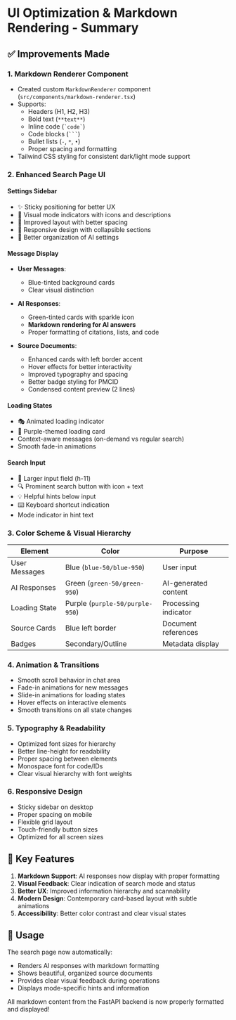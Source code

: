 # UI Optimization & Markdown Rendering - Summary

## ✅ Improvements Made

### 1. **Markdown Renderer Component**
- Created custom `MarkdownRenderer` component (`src/components/markdown-renderer.tsx`)
- Supports:
  - Headers (H1, H2, H3)
  - Bold text (`**text**`)
  - Inline code (`` `code` ``)
  - Code blocks (` ``` `)
  - Bullet lists (`-`, `*`, `•`)
  - Proper spacing and formatting
- Tailwind CSS styling for consistent dark/light mode support

### 2. **Enhanced Search Page UI**

#### Settings Sidebar
- ✨ Sticky positioning for better UX
- 🎨 Visual mode indicators with icons and descriptions
- 🎯 Improved layout with better spacing
- 📱 Responsive design with collapsible sections
- 🔧 Better organization of AI settings

#### Message Display
- **User Messages**: 
  - Blue-tinted background cards
  - Clear visual distinction
  
- **AI Responses**:
  - Green-tinted cards with sparkle icon
  - **Markdown rendering for AI answers**
  - Proper formatting of citations, lists, and code

- **Source Documents**:
  - Enhanced cards with left border accent
  - Hover effects for better interactivity
  - Improved typography and spacing
  - Better badge styling for PMCID
  - Condensed content preview (2 lines)

#### Loading States
- 🎭 Animated loading indicator
- 💜 Purple-themed loading card
- Context-aware messages (on-demand vs regular search)
- Smooth fade-in animations

#### Search Input
- 📏 Larger input field (h-11)
- 🔍 Prominent search button with icon + text
- 💡 Helpful hints below input
- ⌨️ Keyboard shortcut indication
- Mode indicator in hint text

### 3. **Color Scheme & Visual Hierarchy**

| Element | Color | Purpose |
|---------|-------|---------|
| User Messages | Blue (`blue-50/blue-950`) | User input |
| AI Responses | Green (`green-50/green-950`) | AI-generated content |
| Loading State | Purple (`purple-50/purple-950`) | Processing indicator |
| Source Cards | Blue left border | Document references |
| Badges | Secondary/Outline | Metadata display |

### 4. **Animation & Transitions**
- Smooth scroll behavior in chat area
- Fade-in animations for new messages
- Slide-in animations for loading states
- Hover effects on interactive elements
- Smooth transitions on all state changes

### 5. **Typography & Readability**
- Optimized font sizes for hierarchy
- Better line-height for readability
- Proper spacing between elements
- Monospace font for code/IDs
- Clear visual hierarchy with font weights

### 6. **Responsive Design**
- Sticky sidebar on desktop
- Proper spacing on mobile
- Flexible grid layout
- Touch-friendly button sizes
- Optimized for all screen sizes

## 🎯 Key Features

1. **Markdown Support**: AI responses now display with proper formatting
2. **Visual Feedback**: Clear indication of search mode and status
3. **Better UX**: Improved information hierarchy and scannability
4. **Modern Design**: Contemporary card-based layout with subtle animations
5. **Accessibility**: Better color contrast and clear visual states

## 📝 Usage

The search page now automatically:
- Renders AI responses with markdown formatting
- Shows beautiful, organized source documents
- Provides clear visual feedback during operations
- Displays mode-specific hints and information

All markdown content from the FastAPI backend is now properly formatted and displayed!
